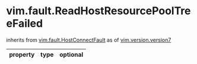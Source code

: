 vim.fault.ReadHostResourcePoolTreeFailed
========================================
inherits from [vim.fault.HostConnectFault](docs/vim.fault.HostConnectFault.md)
as of [vim.version.version7](docs/vim.version.md)

| property | type | optional |
|:---------|:-----|:---------|
